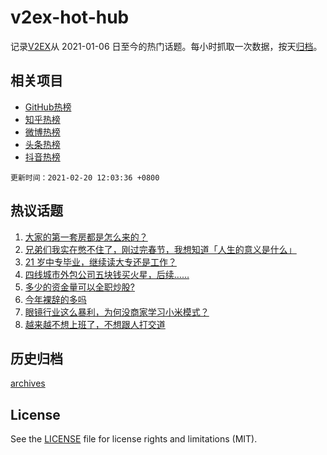 # v2ex-hot-hub

 记录[V2EX](https://www.v2ex.com/)从 2021-01-06 日至今的热门话题。每小时抓取一次数据，按天[归档](archives)。
 
 ## 相关项目

- [GitHub热榜](https://github.com/snaildev/github-hot-hub)
- [知乎热榜](https://github.com/snaildev/zhihu-hot-hub)
- [微博热榜](https://github.com/snaildev/weibo-hot-hub)
- [头条热榜](https://github.com/snaildev/toutiao-hot-hub)
- [抖音热榜](https://github.com/snaildev/douyin-hot-hub)


 `更新时间：2021-02-20 12:03:36 +0800`

## 热议话题

1. [大家的第一套房都是怎么来的？](https://www.v2ex.com/t/754222)
1. [兄弟们我实在憋不住了，刚过完春节，我想知道「人生的意义是什么」](https://www.v2ex.com/t/754256)
1. [21 岁中专毕业，继续读大专还是工作？](https://www.v2ex.com/t/754316)
1. [四线城市外包公司五块钱买火星，后续……](https://www.v2ex.com/t/754210)
1. [多少的资金量可以全职炒股?](https://www.v2ex.com/t/754335)
1. [今年裸辞的多吗](https://www.v2ex.com/t/754455)
1. [眼镜行业这么暴利，为何没商家学习小米模式？](https://www.v2ex.com/t/754231)
1. [越来越不想上班了，不想跟人打交道](https://www.v2ex.com/t/754336)

## 历史归档

[archives](archives)

## License

See the [LICENSE](LICENSE) file for license rights and limitations (MIT).
